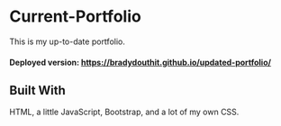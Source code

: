 # Current-Portfolio
This is my up-to-date portfolio.
#### Deployed version: https://bradydouthit.github.io/updated-portfolio/
## Built With
HTML, a little JavaScript, Bootstrap, and a lot of my own CSS.
